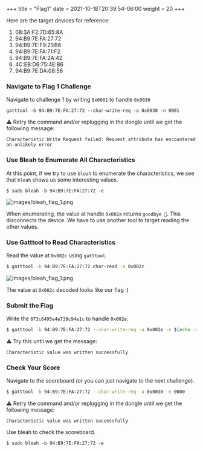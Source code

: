+++
title = "Flag1"
date = 2021-10-18T20:39:54-06:00
weight = 20
+++

Here are the target devices for reference:

1. 08:3A:F2:7D:65:8A
2. 94:B9:7E:FA:27:72
3. 94:B9:7E:F9:21:B6
4. 94:B9:7E:FA:71:F2
5. 94:B9:7E:FA:2A:42
6. 4C:EB:D6:75:4E:B6
7. 94:B9:7E:DA:08:56

### Navigate to Flag 1 Challenge

Navigate to challenge 1 by writing `0x0001` to handle `0x0030`
```
gatttool -b 94:B9:7E:FA:27:72 --char-write-req -a 0x0030 -n 0001
```

⚠️ Retry the command and/or replugging in the dongle until we get the following message:
```
Characteristic Write Request failed: Request attribute has encountered an unlikely error
```

### Use Bleah to Enumerate All Characteristics

At this point, if we try to use `bleah` to enumerate the characteristics, we see that `bleah` shows us some interesting values.

```
$ sudo bleah -b 94:B9:7E:FA:27:72 -e
```

![images/bleah_flag_1.png](/static/bleah_flag_1.png)

When enumerating, the value at handle `0x002a` returns `goodbye 👋`. This disconnects the device. We have to use another tool to target reading the other values.


### Use Gatttool to Read Characteristics

Read the value at `0x002c` using `gatttool`.

``` bash
$ gatttool -b 94:B9:7E:FA:27:72 char-read -a 0x002c
```
![images/bleah_flag_1.png](/static/bleah_flag_1.png)

The value at `0x002c` decoded looks like our flag :)

### Submit the Flag

Write the `873c6495e4e738c94e1c` to handle `0x002e`.

```bash
$ gatttool -b 94:B9:7E:FA:27:72 --char-write-req -a 0x002e -n $(echo -n "873c6495e4e738c94e1c" | xxd -ps)
```
⚠️ Try this until we get the message:
```
Characteristic value was written successfully
```

### Check Your Score

Navigate to the scoreboard (or you can just navigate to the next challenge).

```bash
$ gatttool -b 94:B9:7E:FA:27:72 --char-write-req -a 0x0030 -n 0000
```
⚠️ Retry the command and/or replugging in the dongle until we get the following message:
```
Characteristic value was written successfully
```

Use bleah to check the scoreboard.
```
$ sudo bleah -b 94:B9:7E:FA:27:72 -e
```

